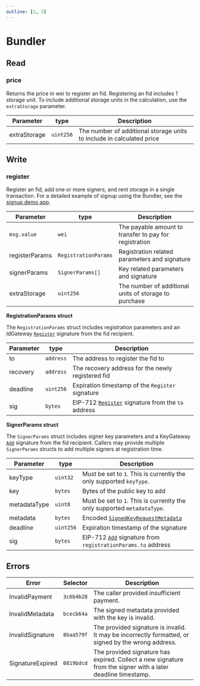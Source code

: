 ```yaml
---
outline: [2, 3]
---
```


# Bundler

## Read

### price

Returns the price in wei to register an fid. Registering an fid includes 1 storage unit. To include additional storage units
in the calculation, use the `extraStorage` parameter.

| Parameter    | type      | Description                                                           |
| ------------ | --------- | --------------------------------------------------------------------- |
| extraStorage | `uint256` | The number of additional storage units to include in calculated price |

## Write

### register

Register an fid, add one or more signers, and rent storage in a single transaction. For a detailed example of signup using the Bundler, see the [signup demo app](https://farcaster-signup-demo.vercel.app/bundler).

| Parameter      | type                 | Description                                            |
| -------------- | -------------------- | ------------------------------------------------------ |
| `msg.value`    | `wei`                | The payable amount to transfer to pay for registration |
| registerParams | `RegistrationParams` | Registration related parameters and signature          |
| signerParams   | `SignerParams[]`     | Key related parameters and signature                   |
| extraStorage   | `uint256`            | The number of additional units of storage to purchase  |

**RegistrationParams struct**

The `RegistrationParams` struct includes registration parameters and an IdGateway [`Register`](/reference/contracts/id-gateway.html#register-signature) signature from the fid recipient.

| Parameter | type      | Description                                                                                               |
| --------- | --------- | --------------------------------------------------------------------------------------------------------- |
| to        | `address` | The address to register the fid to                                                                        |
| recovery  | `address` | The recovery address for the newly registered fid                                                         |
| deadline  | `uint256` | Expiration timestamp of the `Register` signature                                                          |
| sig       | `bytes`   | EIP-712 [`Register`](/reference/contracts/key-gateway.html#add-signature) signature from the `to` address |

**SignerParams struct**

The `SignerParams` struct includes signer key parameters and a KeyGateway [`Add`](/reference/contracts/key-gateway.html#add-signature) signature from the fid recipient. Callers may provide multiple `SignerParams` structs to add multiple signers at registration time.

| Parameter    | type      | Description                                                                                                                  |
| ------------ | --------- | ---------------------------------------------------------------------------------------------------------------------------- |
| keyType      | `uint32`  | Must be set to `1`. This is currently the only supported `keyType`.                                                          |
| key          | `bytes`   | Bytes of the public key to add                                                                                               |
| metadataType | `uint8`   | Must be set to `1`. This is currenlty the only supported `metadataType`.                                                     |
| metadata     | `bytes`   | Encoded [`SignedKeyRequestMetadata`](/reference/contracts/signed-key-request-validator.html#signedkeyrequestmetadata-struct) |
| deadline     | `uint256` | Expiration timestamp of the signature                                                                                        |
| sig          | `bytes`   | EIP-712 [`Add`](/reference/contracts/key-gateway.html#add-signature) signature from `registrationParams.to` address          |

## Errors

| Error            | Selector   | Description                                                                                                  |
| ---------------- | ---------- | ------------------------------------------------------------------------------------------------------------ |
| InvalidPayment   | `3c6b4b28` | The caller provided insufficient payment.                                                                    |
| InvalidMetadata  | `bcecb64a` | The signed metadata provided with the key is invalid.                                                        |
| InvalidSignature | `8baa579f` | The provided signature is invalid. It may be incorrectly formatted, or signed by the wrong address.          |
| SignatureExpired | `0819bdcd` | The provided signature has expired. Collect a new signature from the signer with a later deadline timestamp. |
